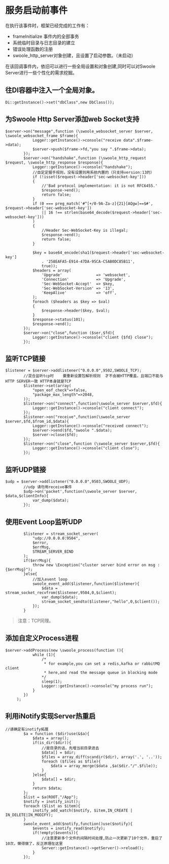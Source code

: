 # 服务启动前事件
在执行该事件时，框架已经完成的工作有：
- frameInitialize 事件内的全部事务
- 系统临时目录与日志目录的建立
- 错误处理函数的注册
- swoole_http_server对象创建，且设置了启动参数。（未启动）

在该回调事件内，依旧可以进行一些全局设置和对象创建,同时可以对Swoole Server进行一些个性化的需求挖掘。

## 往DI容器中注入一个全局对象。
```
Di::getInstance()->set("dbClass",new DbClass());
```
## 为Swoole Http Server添加web Socket支持
```
$server->on("message",function (\swoole_websocket_server $server, \swoole_websocket_frame $frame){
            Logger::getInstance()->console("receive data".$frame->data);
            $server->push($frame->fd,"you say ".$frame->data);
        });
        $server->on("handshake",function (\swoole_http_request $request, \swoole_http_response $response){
            Logger::getInstance()->console("handshake");
            //自定定握手规则，没有设置则用系统内置的（只支持version:13的）
            if (!isset($request->header['sec-websocket-key']))
            {
                //'Bad protocol implementation: it is not RFC6455.'
                $response->end();
                return false;
            }
            if (0 === preg_match('#^[+/0-9A-Za-z]{21}[AQgw]==$#', $request->header['sec-websocket-key'])
                || 16 !== strlen(base64_decode($request->header['sec-websocket-key']))
            )
            {
                //Header Sec-WebSocket-Key is illegal;
                $response->end();
                return false;
            }

            $key = base64_encode(sha1($request->header['sec-websocket-key']
                . '258EAFA5-E914-47DA-95CA-C5AB0DC85B11',
                true));
            $headers = array(
                'Upgrade'               => 'websocket',
                'Connection'            => 'Upgrade',
                'Sec-WebSocket-Accept'  => $key,
                'Sec-WebSocket-Version' => '13',
                'KeepAlive'             => 'off',
            );
            foreach ($headers as $key => $val)
            {
                $response->header($key, $val);
            }
            $response->status(101);
            $response->end();
        });
        $server->on("close",function ($ser,$fd){
            Logger::getInstance()->console("client {$fd} close");
        });
```
## 监听TCP链接
```
$listener = $server->addlistener("0.0.0.0",9502,SWOOLE_TCP);
        //混合监听tcp时    要重新设置包解析规则  才不会被HTTP覆盖，且端口不能与HTTP SERVER一致 HTTP本身就是TCP
        $listener->set(array(
            "open_eof_check"=>false,
            "package_max_length"=>2048,
        ));
        $listener->on("connect",function(\swoole_server $server,$fd){
            Logger::getInstance()->console("client connect");
        });
        $listener->on("receive",function(\swoole_server $server,$fd,$from_id,$data){
            Logger::getInstance()->console("received connect");
            $server->send($fd,"swoole ".$data);
            $server->close($fd);
        });
        $listener->on("close",function (\swoole_server $server,$fd){
            Logger::getInstance()->console("client close");
        });
```
## 监听UDP链接
```
$udp = $server->addlistener("0.0.0.0",9503,SWOOLE_UDP);
        //udp 请勿用receive事件
        $udp->on('packet',function(\swoole_server $server, $data,$clientInfo){
            var_dump($data);
        });
```
## 使用Event Loop监听UDP
```
        $listener = stream_socket_server(
            "udp://0.0.0.0:9504",
            $error,
            $errMsg,
            STREAM_SERVER_BIND
        );
        if($errMsg){
            throw new \Exception("cluster server bind error on msg :{$errMsg}");
        }else{
            //加入event loop
            swoole_event_add($listener,function($listener){
                $data = stream_socket_recvfrom($listener,9504,0,$client);
                var_dump($data);
                stream_socket_sendto($listener,"hello",0,$client());
            });
        }

```
> 注意：TCP同理。

## 添加自定义Process进程
```
$server->addProcess(new \swoole_process(function (){
            while (1){
                /*
                 * for example,you can set a redis,kafka or rabbitMQ client
                 * here,and read the message queue in blocking mode
                */
                sleep(1);
                Logger::getInstance()->console("my process run");
            }
        })
     );
```
## 利用iNotify实现Server热重启
```
//请确定有inotify拓展
        $a = function ($dir)use(&$a){
            $data = array();
            if(is_dir($dir)){
                //是目录的话，先增当前目录进去
                $data[] = $dir;
                $files = array_diff(scandir($dir), array('.', '..'));
                foreach ($files as $file){
                    $data = array_merge($data ,$a($dir."/".$file));
                }
            }else{
                $data[] = $dir;
            }
            return $data;
        };
        $list = $a(ROOT."/App");
        $notify = inotify_init();
        foreach ($list as $item){
            inotify_add_watch($notify, $item,IN_CREATE | IN_DELETE|IN_MODIFY);
        }
        swoole_event_add($notify,function()use($notify){
            $events = inotify_read($notify);
            if(!empty($events)){
                //注意更新多个文件的间隔时间处理,防止一次更新了10个文件，重启了10次，懒得做了，反正原理在这里
                Server::getInstance()->getServer()->reload();
            }
        });
```

<script>
    var _hmt = _hmt || [];
    (function() {
        var hm = document.createElement("script");
        hm.src = "https://hm.baidu.com/hm.js?4c8d895ff3b25bddb6fa4185c8651cc3";
        var s = document.getElementsByTagName("script")[0];
        s.parentNode.insertBefore(hm, s);
    })();
</script>
<script>
(function(){
    var bp = document.createElement('script');
    var curProtocol = window.location.protocol.split(':')[0];
    if (curProtocol === 'https') {
        bp.src = 'https://zz.bdstatic.com/linksubmit/push.js';        
    }
    else {
        bp.src = 'http://push.zhanzhang.baidu.com/push.js';
    }
    var s = document.getElementsByTagName("script")[0];
    s.parentNode.insertBefore(bp, s);
})();
</script>
